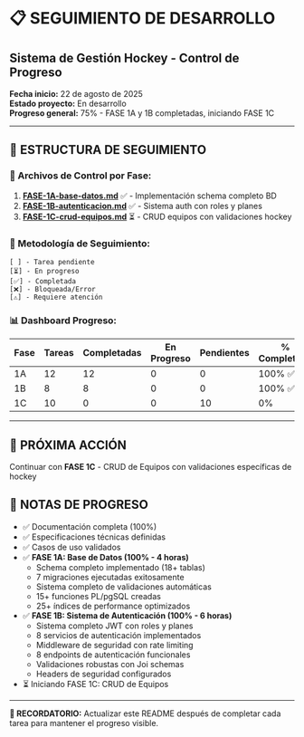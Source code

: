 # 📋 SEGUIMIENTO DE DESARROLLO
## Sistema de Gestión Hockey - Control de Progreso

**Fecha inicio:** 22 de agosto de 2025  
**Estado proyecto:** En desarrollo  
**Progreso general:** 75% - FASE 1A y 1B completadas, iniciando FASE 1C

---

## 🎯 ESTRUCTURA DE SEGUIMIENTO

### 📁 Archivos de Control por Fase:

1. **[FASE-1A-base-datos.md](./FASE-1A-base-datos.md)** ✅ - Implementación schema completo BD
2. **[FASE-1B-autenticacion.md](./FASE-1B-autenticacion.md)** ✅ - Sistema auth con roles y planes  
3. **[FASE-1C-crud-equipos.md](./FASE-1C-crud-equipos.md)** ⏳ - CRUD equipos con validaciones hockey

### 🔄 Metodología de Seguimiento:

```
[ ] - Tarea pendiente
[⏳] - En progreso
[✅] - Completada
[❌] - Bloqueada/Error
[⚠️] - Requiere atención
```

### 📊 Dashboard Progreso:

| Fase | Tareas | Completadas | En Progreso | Pendientes | % Completado |
|------|---------|-------------|-------------|------------|--------------|
| 1A   | 12      | 12          | 0           | 0          | 100% ✅      |
| 1B   | 8       | 8           | 0           | 0          | 100% ✅      |
| 1C   | 10      | 0           | 0           | 10         | 0%           |

---

## 🚀 PRÓXIMA ACCIÓN
Continuar con **FASE 1C** - CRUD de Equipos con validaciones específicas de hockey

## 📝 NOTAS DE PROGRESO
- ✅ Documentación completa (100%)
- ✅ Especificaciones técnicas definidas
- ✅ Casos de uso validados
- ✅ **FASE 1A: Base de Datos (100% - 4 horas)**
  - Schema completo implementado (18+ tablas)
  - 7 migraciones ejecutadas exitosamente
  - Sistema completo de validaciones automáticas
  - 15+ funciones PL/pgSQL creadas
  - 25+ índices de performance optimizados
- ✅ **FASE 1B: Sistema de Autenticación (100% - 6 horas)**
  - Sistema completo JWT con roles y planes
  - 8 servicios de autenticación implementados
  - Middleware de seguridad con rate limiting
  - 8 endpoints de autenticación funcionales
  - Validaciones robustas con Joi schemas
  - Headers de seguridad configurados
- ⏳ Iniciando FASE 1C: CRUD de Equipos

---

**📌 RECORDATORIO:** Actualizar este README después de completar cada tarea para mantener el progreso visible.
